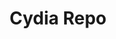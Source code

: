 ---
layout: post
title: "Cydia Repo"
description: "Add `dayt0n.github.io/repo` to your Cydia sources to access a few projects."
category: repo
tags: [repo]
image:
    feature: repo.jpg
---
